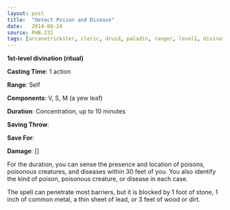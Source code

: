 ```yaml
---
layout: post
title:  "Detect Poison and Disease"
date:   2014-08-24
source: PHB.231
tags: [arcanetrickster, cleric, druid, paladin, ranger, level1, divination, ritual]
---
```


**1st-level divination (ritual)**

**Casting Time**: 1 action

**Range**: Self

**Components**: V, S, M (a yew leaf)

**Duration**: Concentration, up to 10 minutes

**Saving Throw**:

**Save For**:

**Damage**: []

For the duration, you can sense the presence and location of poisons, poisonous creatures, and diseases within 30 feet of you. You also identify the kind of poison, poisonous creature, or disease in each case.

The spell can penetrate most barriers, but it is blocked by 1 foot of stone, 1 inch of common metal, a thin sheet of lead, or 3 feet of wood or dirt.
